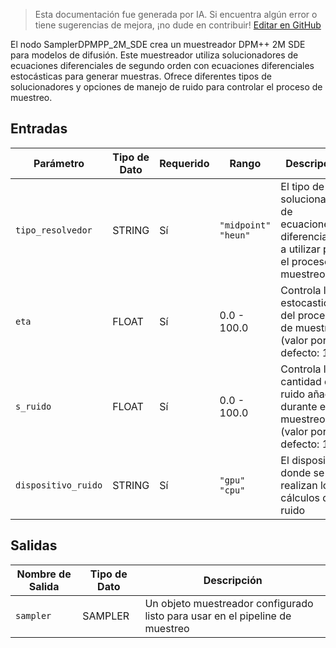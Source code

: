 > Esta documentación fue generada por IA. Si encuentra algún error o tiene sugerencias de mejora, ¡no dude en contribuir! [Editar en GitHub](https://github.com/Comfy-Org/embedded-docs/blob/main/comfyui_embedded_docs/docs/SamplerDPMPP_2M_SDE/es.md)

El nodo SamplerDPMPP_2M_SDE crea un muestreador DPM++ 2M SDE para modelos de difusión. Este muestreador utiliza solucionadores de ecuaciones diferenciales de segundo orden con ecuaciones diferenciales estocásticas para generar muestras. Ofrece diferentes tipos de solucionadores y opciones de manejo de ruido para controlar el proceso de muestreo.

## Entradas

| Parámetro | Tipo de Dato | Requerido | Rango | Descripción |
|-----------|-----------|----------|-------|-------------|
| `tipo_resolvedor` | STRING | Sí | `"midpoint"`<br>`"heun"` | El tipo de solucionador de ecuaciones diferenciales a utilizar para el proceso de muestreo |
| `eta` | FLOAT | Sí | 0.0 - 100.0 | Controla la estocasticidad del proceso de muestreo (valor por defecto: 1.0) |
| `s_ruido` | FLOAT | Sí | 0.0 - 100.0 | Controla la cantidad de ruido añadido durante el muestreo (valor por defecto: 1.0) |
| `dispositivo_ruido` | STRING | Sí | `"gpu"`<br>`"cpu"` | El dispositivo donde se realizan los cálculos de ruido |

## Salidas

| Nombre de Salida | Tipo de Dato | Descripción |
|-------------|-----------|-------------|
| `sampler` | SAMPLER | Un objeto muestreador configurado listo para usar en el pipeline de muestreo |
